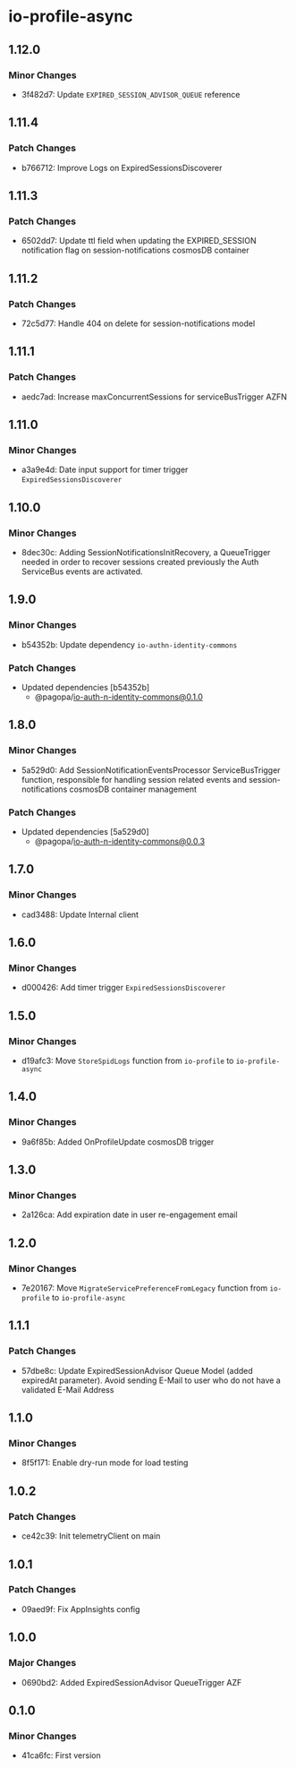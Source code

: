 # io-profile-async

## 1.12.0

### Minor Changes

- 3f482d7: Update `EXPIRED_SESSION_ADVISOR_QUEUE` reference

## 1.11.4

### Patch Changes

- b766712: Improve Logs on ExpiredSessionsDiscoverer

## 1.11.3

### Patch Changes

- 6502dd7: Update ttl field when updating the EXPIRED_SESSION notification flag on session-notifications cosmosDB container

## 1.11.2

### Patch Changes

- 72c5d77: Handle 404 on delete for session-notifications model

## 1.11.1

### Patch Changes

- aedc7ad: Increase maxConcurrentSessions for serviceBusTrigger AZFN

## 1.11.0

### Minor Changes

- a3a9e4d: Date input support for timer trigger `ExpiredSessionsDiscoverer`

## 1.10.0

### Minor Changes

- 8dec30c: Adding SessionNotificationsInitRecovery, a QueueTrigger needed in order to recover sessions created previously the Auth ServiceBus events are activated.

## 1.9.0

### Minor Changes

- b54352b: Update dependency `io-authn-identity-commons`

### Patch Changes

- Updated dependencies [b54352b]
  - @pagopa/io-auth-n-identity-commons@0.1.0

## 1.8.0

### Minor Changes

- 5a529d0: Add SessionNotificationEventsProcessor ServiceBusTrigger function, responsible for handling session related events and session-notifications cosmosDB container management

### Patch Changes

- Updated dependencies [5a529d0]
  - @pagopa/io-auth-n-identity-commons@0.0.3

## 1.7.0

### Minor Changes

- cad3488: Update Internal client

## 1.6.0

### Minor Changes

- d000426: Add timer trigger `ExpiredSessionsDiscoverer`

## 1.5.0

### Minor Changes

- d19afc3: Move `StoreSpidLogs` function from `io-profile` to `io-profile-async`

## 1.4.0

### Minor Changes

- 9a6f85b: Added OnProfileUpdate cosmosDB trigger

## 1.3.0

### Minor Changes

- 2a126ca: Add expiration date in user re-engagement email

## 1.2.0

### Minor Changes

- 7e20167: Move `MigrateServicePreferenceFromLegacy` function from `io-profile` to `io-profile-async`

## 1.1.1

### Patch Changes

- 57dbe8c: Update ExpiredSessionAdvisor Queue Model (added expiredAt parameter).
  Avoid sending E-Mail to user who do not have a validated E-Mail Address

## 1.1.0

### Minor Changes

- 8f5f171: Enable dry-run mode for load testing

## 1.0.2

### Patch Changes

- ce42c39: Init telemetryClient on main

## 1.0.1

### Patch Changes

- 09aed9f: Fix AppInsights config

## 1.0.0

### Major Changes

- 0690bd2: Added ExpiredSessionAdvisor QueueTrigger AZF

## 0.1.0

### Minor Changes

- 41ca6fc: First version
